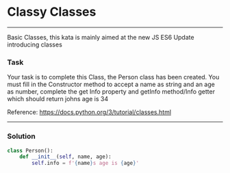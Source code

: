 # Classy Classes

---

Basic Classes, this kata is mainly aimed at the new JS ES6 Update introducing classes

### Task
Your task is to complete this Class, the Person class has been created. You must fill in the Constructor method to accept a name as string and an age as number, complete the get Info property and getInfo method/Info getter which should return johns age is 34

Reference: https://docs.python.org/3/tutorial/classes.html

---

### Solution

```py
class Person():
    def __init__(self, name, age):
        self.info = f'{name}s age is {age}'
```

